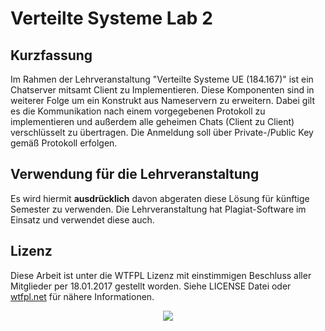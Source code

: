 # Verteilte Systeme Lab 2

## Kurzfassung

Im Rahmen der Lehrveranstaltung "Verteilte Systeme UE (184.167)" ist ein Chatserver mitsamt Client zu Implementieren. Diese Komponenten sind in weiterer Folge um ein Konstrukt aus Nameservern zu erweitern. Dabei gilt es die Kommunikation nach einem vorgegebenen Protokoll zu implementieren und außerdem alle geheimen Chats (Client zu Client) verschlüsselt zu übertragen. Die Anmeldung soll über Private-/Public Key gemäß Protokoll erfolgen.

## Verwendung für die Lehrveranstaltung

Es wird hiermit **ausdrücklich** davon abgeraten diese Lösung für künftige Semester zu verwenden. Die Lehrveranstaltung hat Plagiat-Software im Einsatz und verwendet diese auch.

## Lizenz

Diese Arbeit ist unter die WTFPL Lizenz mit einstimmigen Beschluss aller Mitglieder per 18.01.2017 gestellt worden. Siehe LICENSE Datei oder [wtfpl.net](http://www.wtfpl.net/) für nähere Informationen.

<a href="http://www.wtfpl.net/">
<p align="center"><img src="http://www.wtfpl.net/wp-content/uploads/2012/12/wtfpl-badge-1.png"></p>
</a>
